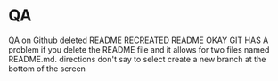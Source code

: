 # QA
QA on Github
deleted README
RECREATED README
OKAY GIT HAS A problem if you delete the README file and it allows for two files named README.md.
directions don't say to select create a new branch at the bottom of the screen
